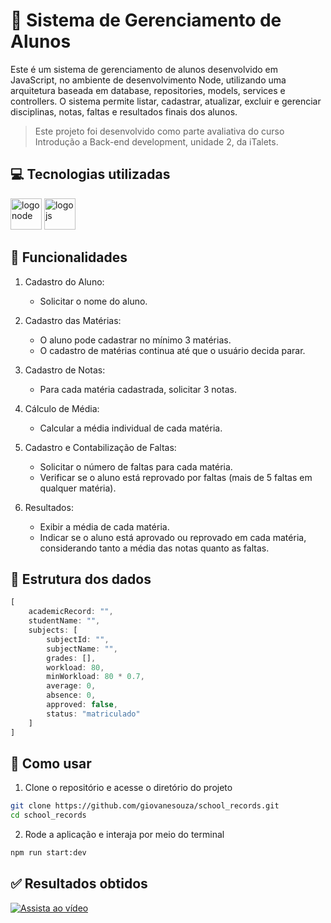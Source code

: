 # 🏫 Sistema de Gerenciamento de Alunos

Este é um sistema de gerenciamento de alunos desenvolvido em JavaScript, no ambiente de desenvolvimento Node, utilizando uma arquitetura baseada em database, repositories, models, services e controllers. O sistema permite listar, cadastrar, atualizar, excluir e gerenciar disciplinas, notas, faltas e resultados finais dos alunos.

> Este projeto foi desenvolvido como parte avaliativa do curso Introdução a Back-end development, unidade 2, da iTalets.

## 💻 Tecnologias utilizadas

<div>
    <img src="https://cdn.jsdelivr.net/gh/devicons/devicon@latest/icons/nodejs/nodejs-original.svg" width="50" alt="logo node" title="logo node"/>
    <img src="https://cdn.jsdelivr.net/gh/devicons/devicon@latest/icons/javascript/javascript-plain.svg" width="50" alt="logo js" title="logo js" />
</div>

## 🚀 Funcionalidades

1. Cadastro do Aluno:

   - Solicitar o nome do aluno.

2. Cadastro das Matérias:

   - O aluno pode cadastrar no mínimo 3 matérias.
   - O cadastro de matérias continua até que o usuário decida parar.

3. Cadastro de Notas:

   - Para cada matéria cadastrada, solicitar 3 notas.

4. Cálculo de Média:

   - Calcular a média individual de cada matéria.

5. Cadastro e Contabilização de Faltas:

   - Solicitar o número de faltas para cada matéria.
   - Verificar se o aluno está reprovado por faltas (mais de 5 faltas em qualquer matéria).

6. Resultados:
   - Exibir a média de cada matéria.
   - Indicar se o aluno está aprovado ou reprovado em cada matéria, considerando tanto a média das notas quanto as faltas.

## 🎲 Estrutura dos dados

```js
[
    academicRecord: "",
    studentName: "",
    subjects: [
        subjectId: "",
        subjectName: "",
        grades: [],
        workload: 80,
        minWorkload: 80 * 0.7,
        average: 0,
        absence: 0,
        approved: false,
        status: "matriculado"
    ]
]
```

## 📝 Como usar

1. Clone o repositório e acesse o diretório do projeto

```bash
git clone https://github.com/giovanesouza/school_records.git
cd school_records
```

2.  Rode a aplicação e interaja por meio do terminal

```bash
npm run start:dev
```

## ✅ Resultados obtidos

[![Assista ao vídeo](https://img.youtube.com/vi/-m11spHLhIk/maxresdefault.jpg)](https://www.youtube.com/watch?v=-m11spHLhIk)
